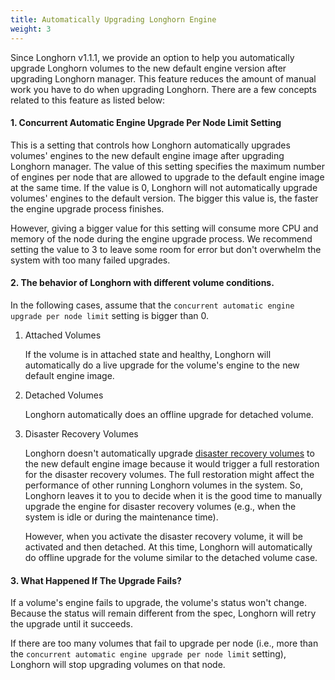 ```yaml
---
title: Automatically Upgrading Longhorn Engine
weight: 3
---
```


Since Longhorn v1.1.1, we provide an option to help you automatically upgrade Longhorn volumes to the new default engine version after upgrading Longhorn manager.
This feature reduces the amount of manual work you have to do when upgrading Longhorn.
There are a few concepts related to this feature as listed below:

#### 1. Concurrent Automatic Engine Upgrade Per Node Limit Setting

This is a setting that controls how Longhorn automatically upgrades volumes' engines to the new default engine image after upgrading Longhorn manager.
The value of this setting specifies the maximum number of engines per node that are allowed to upgrade to the default engine image at the same time.
If the value is 0, Longhorn will not automatically upgrade volumes' engines to the default version.
The bigger this value is, the faster the engine upgrade process finishes.

However, giving a bigger value for this setting will consume more CPU and memory of the node during the engine upgrade process.
We recommend setting the value to 3 to leave some room for error but don't overwhelm the system with too many failed upgrades.

#### 2. The behavior of Longhorn with different volume conditions.
In the following cases, assume that the `concurrent automatic engine upgrade per node limit` setting is bigger than 0.

1. Attached Volumes

   If the volume is in attached state and healthy, Longhorn will automatically do a live upgrade for the volume's engine to the new default engine image.

1. Detached Volumes

   Longhorn automatically does an offline upgrade for detached volume.

1. Disaster Recovery Volumes

   Longhorn doesn't automatically upgrade [disaster recovery volumes](../../../snapshots-and-backups/setup-disaster-recovery-volumes/) to the new default engine image because it would trigger a full restoration for the disaster recovery volumes.
The full restoration might affect the performance of other running Longhorn volumes in the system.
So, Longhorn leaves it to you to decide when it is the good time to manually upgrade the engine for disaster recovery volumes (e.g., when the system is idle or during the maintenance time).

   However, when you activate the disaster recovery volume, it will be activated and then detached.
At this time, Longhorn will automatically do offline upgrade for the volume similar to the detached volume case.

#### 3. What Happened If The Upgrade Fails?
If a volume's engine fails to upgrade, the volume's status won't change. 
Because the status will remain different from the spec, Longhorn will retry the upgrade until it succeeds.

If there are too many volumes that fail to upgrade per node (i.e., more than the `concurrent automatic engine upgrade per node limit` setting),
Longhorn will stop upgrading volumes on that node.

